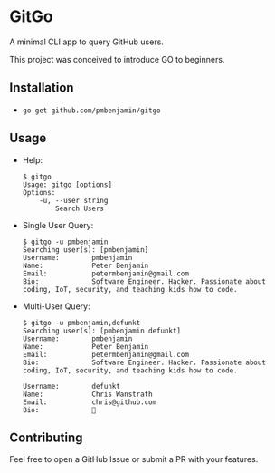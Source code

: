 # GitGo
A minimal CLI app to query GitHub users.

This project was conceived to introduce GO to beginners.

## Installation
- `go get github.com/pmbenjamin/gitgo`

## Usage
- Help:

    ```
    $ gitgo
    Usage: gitgo [options]
    Options:
        -u, --user string
            Search Users
    ```  

- Single User Query:

    ```
    $ gitgo -u pmbenjamin
    Searching user(s): [pmbenjamin]
    Username:        pmbenjamin
    Name:            Peter Benjamin
    Email:           petermbenjamin@gmail.com
    Bio:             Software Engineer. Hacker. Passionate about coding, IoT, security, and teaching kids how to code.
    ```

- Multi-User Query:

    ```
    $ gitgo -u pmbenjamin,defunkt                                                                                                                                    
    Searching user(s): [pmbenjamin defunkt]
    Username:        pmbenjamin
    Name:            Peter Benjamin
    Email:           petermbenjamin@gmail.com
    Bio:             Software Engineer. Hacker. Passionate about coding, IoT, security, and teaching kids how to code.
    
    Username:        defunkt
    Name:            Chris Wanstrath
    Email:           chris@github.com
    Bio:             🍔 
    ```

## Contributing
Feel free to open a GitHub Issue or submit a PR with your features.